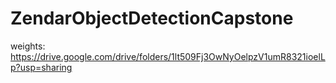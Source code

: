 # ZendarObjectDetectionCapstone


weights:
https://drive.google.com/drive/folders/1lt509Fj3OwNyOelpzV1umR8321ioelLp?usp=sharing


